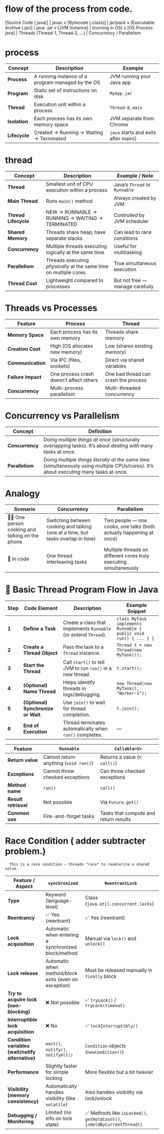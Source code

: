# flow of the process from code.

[Source Code (.java)]
         |
       javac
         v
[Bytecode (.class)]
         |
       jar/pack
         v
[Executable Archive (.jar)]
         |
     java -jar
         v
   [JVM Instance]
         |
   (running in OS)
         v
   [OS Process: java]
         |
      Threads (Thread-1, Thread-2, ...)
         |
     Concurrency / Parallelism


# process

| Concept       | Description                                       | Example                              |
| ------------- | ------------------------------------------------- | ------------------------------------ |
| **Process**   | A running instance of a program managed by the OS | JVM running your Java app            |
| **Program**   | Static set of instructions on disk                | `MyApp.jar`                          |
| **Thread**    | Execution unit within a process                   | `Thread-0`, `main`                   |
| **Isolation** | Each process has its own memory space             | JVM separate from Chrome             |
| **Lifecycle** | Created → Running → Waiting → Terminated          | `java` starts and exits after main() |


# thread 
| Concept              | Description                                                       | Example / Note                  |
| -------------------- | ----------------------------------------------------------------- | ------------------------------- |
| **Thread**           | Smallest unit of CPU execution within a process                   | Java’s `Thread` or `Runnable`   |
| **Main Thread**      | Runs `main()` method                                              | Always created by JVM           |
| **Thread Lifecycle** | NEW → RUNNABLE → RUNNING → WAITING → TERMINATED                   | Controlled by JVM scheduler     |
| **Shared Memory**    | Threads share heap; have separate stacks                          | Can lead to race conditions     |
| **Concurrency**      | Multiple threads executing logically at the same time             | Useful for multitasking         |
| **Parallelism**      | Threads executing *physically* at the same time on multiple cores | True simultaneous execution     |
| **Thread Cost**      | Lightweight compared to processes                                 | But not free — manage carefully |


# Threads vs Processes

| Feature            | **Process**                             | **Thread**                           |
| ------------------ | --------------------------------------- | ------------------------------------ |
| **Memory Space**   | Each process has its own memory         | Threads share memory                 |
| **Creation Cost**  | High (OS allocates new memory)          | Low (shares existing memory)         |
| **Communication**  | Via IPC (files, sockets)                | Direct via shared variables          |
| **Failure Impact** | One process crash doesn’t affect others | One bad thread can crash the process |
| **Concurrency**    | Multi-process parallelism               | Multi-threaded concurrency           |


# Concurrency vs Parallelism

| Concept         | Definition                                                                                                                                |
| --------------- | ----------------------------------------------------------------------------------------------------------------------------------------- |
| **Concurrency** | Doing *multiple things at once* (structurally overlapping tasks). It’s about *dealing with* many tasks at once.                           |
| **Parallelism** | Doing *multiple things literally at the same time* (simultaneously using multiple CPUs/cores). It’s about *executing* many tasks at once. |

# Analogy

| Scenario                                          | Concurrency                                                                      | Parallelism                                                         |
| ------------------------------------------------- | -------------------------------------------------------------------------------- | ------------------------------------------------------------------- |
| 🧍‍♂️ One person cooking and talking on the phone | Switching between cooking and talking (one at a time, but tasks overlap in time) | Two people — one cooks, one talks (both actually happening at once) |
| 🧵 In code                                        | One thread interleaving tasks                                                    | Multiple threads on different cores truly executing simultaneously  |


# 🧱 Basic Thread Program Flow in Java

| Step  | Code Element                       | Description                                                     | Example Snippet                                                  |
| ----- | ---------------------------------- | --------------------------------------------------------------- | ---------------------------------------------------------------- |
| **1** | **Define a Task**                  | Create a class that implements `Runnable` (or extend `Thread`). | `class MyTask implements Runnable { public void run() { ... } }` |
| **2** | **Create a Thread Object**         | Pass the task to a `Thread` instance.                           | `Thread t = new Thread(new MyTask());`                           |
| **3** | **Start the Thread**               | Call `start()` to tell JVM to run `run()` in a new thread.      | `t.start();`                                                     |
| **4** | **(Optional) Name Thread**         | Helps identify threads in logs/debugging.                       | `new Thread(new MyTask(), "Worker-1");`                          |
| **5** | **(Optional) Synchronize or Wait** | Use `join()` to wait for thread completion.                     | `t.join();`                                                      |
| **6** | **End of Execution**               | Thread terminates automatically when `run()` completes.         | —                                                                |


| Feature              | `Runnable`                            | `Callable<V>`                         |
| -------------------- | ------------------------------------- | ------------------------------------- |
| **Return value**     | Cannot return anything (`void run()`) | Returns a value (`V call()`)          |
| **Exceptions**       | Cannot throw checked exceptions       | Can throw checked exceptions          |
| **Method name**      | `run()`                               | `call()`                              |
| **Result retrieval** | Not possible                          | Via `Future.get()`                    |
| **Common use**       | Fire-and-forget tasks                 | Tasks that compute and return results |


# Race Condition ( adder subtracter problem.)

      This is a race condition — threads "race" to read/write a shared value.

| Feature / Aspect                                  | `synchronized`                                        | `ReentrantLock`                                                           |
| ------------------------------------------------- | ----------------------------------------------------- | ------------------------------------------------------------------------- |
| **Type**                                          | Keyword (language-level)                              | Class (`java.util.concurrent.locks`)                                      |
| **Reentrancy**                                    | ✅ Yes (reentrant)                                     | ✅ Yes (reentrant)                                                         |
| **Lock acquisition**                              | Automatic when entering a synchronized block/method   | Manual via `lock()` and `unlock()`                                        |
| **Lock release**                                  | Automatic when method/block exits (even on exception) | Must be released manually in `finally` block                              |
| **Try to acquire lock (non-blocking)**            | ❌ Not possible                                        | ✅ `tryLock()` / `tryLock(timeout)`                                        |
| **Interruptible lock acquisition**                | ❌ No                                                  | ✅ `lockInterruptibly()`                                                   |
| **Condition variables (wait/notify alternative)** | `wait()`, `notify()`, `notifyAll()`                   | `Condition` objects (`newCondition()`)                                    |
| **Performance**                                   | Slightly faster for simple locking                    | More flexible but a bit heavier                                           |
| **Visibility (memory consistency)**               | Automatically handles visibility (like `volatile`)    | Also handles visibility via lock/unlock                                   |
| **Debugging / Monitoring**                        | Limited (no info on lock state)                       | ✅ Methods like `isLocked()`, `getHoldCount()`, `isHeldByCurrentThread()`  |